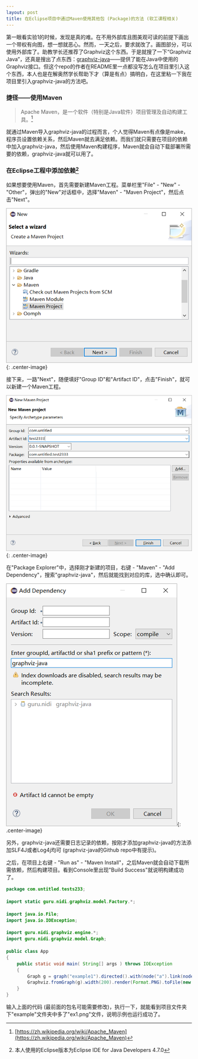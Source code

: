 ```yaml
---
layout: post
title: 在Eclipse项目中通过Maven使用其他包 (Package)的方法 (软工课程相关)
---
```


第一眼看实验1的时候，发现是真的难。在不用外部库且图美观可读的前提下画出一个带权有向图，想一想就恶心。然而，一天之后，要求就改了。画图部分，可以使用外部库了。助教学长还推荐了Graphviz这个东西。于是就搜了一下“Graphviz Java”，还真是搜出了点东西：[graphviz-java](https://github.com/nidi3/graphviz-java)——提供了能在Java中使用的Graphviz接口。但这个repo的作者在README里一点都没写怎么在项目里引入这个东西，本人也是在解奥然学长帮助下才（算是有点）搞明白，在这里粘一下我在项目里引入graphviz-java的方法吧。

### 捷径——使用Maven

> Apache Maven，是一个软件（特别是Java软件）项目管理及自动构建工具。[^1]

就通过Maven导入graphviz-java的过程而言，个人觉得Maven有点像是make，程序员设置依赖关系，然后Maven就去满足依赖。而我们就只需要在项目的依赖中加入graphviz-java，然后使用Maven构建程序，Maven就会自动下载部署所需要的依赖，graphviz-java就可以用了。

### 在Eclipse工程中添加依赖[^2]

如果想要使用Maven，首先需要新建Maven工程。菜单栏里"File" - "New" - "Other"，弹出的"New"对话框中，选择"Maven" - "Maven Project"，然后点击"Next"。

![New](/public/images/Maven-Graphviz/new_maven_project.png){: .center-image}

接下来，一路"Next"，随便填好"Group ID"和"Artifact ID"，点击"Finish"，就可以新建一个Maven工程。

![New2](/public/images/Maven-Graphviz/new_maven_project2.png){: .center-image}

在"Package Explorer"中，选择刚才新建的项目，右键 - "Maven" - "Add Dependency"，搜索"graphviz-java"，然后就能找到对应的库，选中确认即可。

![add_dependency](/public/images/Maven-Graphviz/add_dependency.png){: .center-image}

另外，graphviz-java还需要日志记录的依赖，按刚才添加graphviz-java的方法添加SLF4J或者Log4j均可 (graphviz-java的Github repo中有提示)。

之后，在项目上右键 - "Run as" - "Maven Install"，之后Maven就会自动下载所需依赖，然后构建项目。看到Console里出现"Build Success"就说明构建成功了。

```java
package com.untitled.tests233;

import static guru.nidi.graphviz.model.Factory.*;

import java.io.File;
import java.io.IOException;

import guru.nidi.graphviz.engine.*;
import guru.nidi.graphviz.model.Graph;

public class App
{
    public static void main( String[] args ) throws IOException
    {
    	Graph g = graph("example1").directed().with(node("a").link(node("b")));
    	Graphviz.fromGraph(g).width(200).render(Format.PNG).toFile(new File("example/ex1.png"));
    }
}

```

输入上面的代码 (最前面的包名可能需要修改)，执行一下，就能看到项目文件夹下"example"文件夹中多了"ex1.png"文件，说明示例也运行成功了。


[^1]: [https://zh.wikipedia.org/wiki/Apache_Maven](https://zh.wikipedia.org/wiki/Apache_Maven)
[^2]: 本人使用的Eclipse版本为Eclipse IDE for Java Developers 4.7.0

